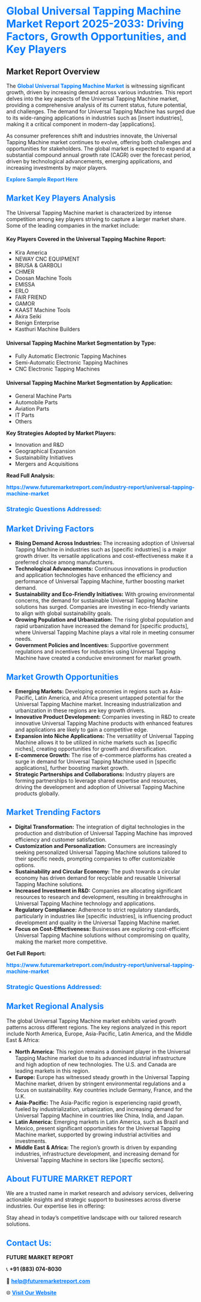 <h1 style="color: #007BFF;">Global Universal Tapping Machine Market Report 2025-2033: Driving Factors, Growth Opportunities, and Key Players</h1>

<section id="overview">
<h2>Market Report Overview</h2>
<p>The <a href="https://www.futuremarketreport.com/industry-report/universal-tapping-machine-market" style="color: #007BFF; text-decoration: none;"><strong>Global Universal Tapping Machine Market</strong></a> is witnessing significant growth, driven by increasing demand across various industries. This report delves into the key aspects of the Universal Tapping Machine market, providing a comprehensive analysis of its current status, future potential, and challenges. The demand for Universal Tapping Machine has surged due to its wide-ranging applications in industries such as [insert industries], making it a critical component in modern-day [applications].</p>
<p>As consumer preferences shift and industries innovate, the Universal Tapping Machine market continues to evolve, offering both challenges and opportunities for stakeholders. The global market is expected to expand at a substantial compound annual growth rate (CAGR) over the forecast period, driven by technological advancements, emerging applications, and increasing investments by major players.</p>
</section>

<section id="overview">
<p><a href="https://www.futuremarketreport.com/request-sample/reportId=89576" style="color: #007BFF; text-decoration: none;"><strong>Explore Sample Report Here</strong></a></p>
</section>

<section id="key-players">
<h2 style="color: #007BFF;">Market Key Players Analysis</h2>
<p>The Universal Tapping Machine market is characterized by intense competition among key players striving to capture a larger market share. Some of the leading companies in the market include:</p>
<h4>Key Players Covered in the Universal Tapping Machine Report:</h4>
<ul><li>Kira America</li><li>NEWAY CNC EQUIPMENT</li><li>BRUSA &amp; GARBOLI</li><li>CHMER</li><li>Doosan Machine Tools</li><li>EMISSA</li><li>ERLO</li><li>FAIR FRIEND</li><li>GAMOR</li><li>KAAST Machine Tools</li><li>Akira Seiki</li><li>Benign Enterprise</li><li>Kasthuri Machine Builders</li></ul>
<h4>Universal Tapping Machine Market Segmentation by Type:</h4>
<ul><li>Fully Automatic Electronic Tapping Machines</li><li>Semi-Automatic Electronic Tapping Machines</li><li>CNC Electronic Tapping Machines</li></ul>

<h4>Universal Tapping Machine Market Segmentation by Application:</h4>
<ul><li>General Machine Parts</li><li>Automobile Parts</li><li>Aviation Parts</li><li>IT Parts</li><li>Others</li></ul>
<p><strong>Key Strategies Adopted by Market Players:</strong></p>
<ul>
<li>Innovation and R&D</li>
<li>Geographical Expansion</li>
<li>Sustainability Initiatives</li>
<li>Mergers and Acquisitions</li>
</ul>
</section>

<section>
<p><strong>Read Full Analysis: </strong></p><a href="https://www.futuremarketreport.com/industry-report/universal-tapping-machine-market" style="color: #007BFF; text-decoration: none;"><strong>https://www.futuremarketreport.com/industry-report/universal-tapping-machine-market</strong></a>
<h3 style="color: #007BFF;">Strategic Questions Addressed:</h3>
</section>

<section id="driving-factors">
<h2 style="color: #007BFF;">Market Driving Factors</h2>
<ul>
<li><strong>Rising Demand Across Industries:</strong> The increasing adoption of Universal Tapping Machine in industries such as [specific industries] is a major growth driver. Its versatile applications and cost-effectiveness make it a preferred choice among manufacturers.</li>
<li><strong>Technological Advancements:</strong> Continuous innovations in production and application technologies have enhanced the efficiency and performance of Universal Tapping Machine, further boosting market demand.</li>
<li><strong>Sustainability and Eco-Friendly Initiatives:</strong> With growing environmental concerns, the demand for sustainable Universal Tapping Machine solutions has surged. Companies are investing in eco-friendly variants to align with global sustainability goals.</li>
<li><strong>Growing Population and Urbanization:</strong> The rising global population and rapid urbanization have increased the demand for [specific products], where Universal Tapping Machine plays a vital role in meeting consumer needs.</li>
<li><strong>Government Policies and Incentives:</strong> Supportive government regulations and incentives for industries using Universal Tapping Machine have created a conducive environment for market growth.</li>
</ul>
</section>

<section id="growth-opportunities">
<h2 style="color: #007BFF;">Market Growth Opportunities</h2>
<ul>
<li><strong>Emerging Markets:</strong> Developing economies in regions such as Asia-Pacific, Latin America, and Africa present untapped potential for the Universal Tapping Machine market. Increasing industrialization and urbanization in these regions are key growth drivers.</li>
<li><strong>Innovative Product Development:</strong> Companies investing in R&D to create innovative Universal Tapping Machine products with enhanced features and applications are likely to gain a competitive edge.</li>
<li><strong>Expansion into Niche Applications:</strong> The versatility of Universal Tapping Machine allows it to be utilized in niche markets such as [specific niches], creating opportunities for growth and diversification.</li>
<li><strong>E-commerce Growth:</strong> The rise of e-commerce platforms has created a surge in demand for Universal Tapping Machine used in [specific applications], further boosting market growth.</li>
<li><strong>Strategic Partnerships and Collaborations:</strong> Industry players are forming partnerships to leverage shared expertise and resources, driving the development and adoption of Universal Tapping Machine products globally.</li>
</ul>
</section>

<section id="trending-factors">
<h2 style="color: #007BFF;">Market Trending Factors</h2>
<ul>
<li><strong>Digital Transformation:</strong> The integration of digital technologies in the production and distribution of Universal Tapping Machine has improved efficiency and customer satisfaction.</li>
<li><strong>Customization and Personalization:</strong> Consumers are increasingly seeking personalized Universal Tapping Machine solutions tailored to their specific needs, prompting companies to offer customizable options.</li>
<li><strong>Sustainability and Circular Economy:</strong> The push towards a circular economy has driven demand for recyclable and reusable Universal Tapping Machine solutions.</li>
<li><strong>Increased Investment in R&D:</strong> Companies are allocating significant resources to research and development, resulting in breakthroughs in Universal Tapping Machine technology and applications.</li>
<li><strong>Regulatory Compliance:</strong> Adherence to strict regulatory standards, particularly in industries like [specific industries], is influencing product development and quality in the Universal Tapping Machine market.</li>
<li><strong>Focus on Cost-Effectiveness:</strong> Businesses are exploring cost-efficient Universal Tapping Machine solutions without compromising on quality, making the market more competitive.</li>
</ul>
</section>

<section>
<p><strong>Get Full Report: </strong></p><a href="https://www.futuremarketreport.com/industry-report/universal-tapping-machine-market" style="color: #007BFF; text-decoration: none;"><strong>https://www.futuremarketreport.com/industry-report/universal-tapping-machine-market</strong></a>
<h3 style="color: #007BFF;">Strategic Questions Addressed:</h3>
</section>


<section id="regional-analysis">
<h2 style="color: #007BFF;">Market Regional Analysis</h2>
<p>The global Universal Tapping Machine market exhibits varied growth patterns across different regions. The key regions analyzed in this report include North America, Europe, Asia-Pacific, Latin America, and the Middle East & Africa:</p>
<ul>
<li><strong>North America:</strong> This region remains a dominant player in the Universal Tapping Machine market due to its advanced industrial infrastructure and high adoption of new technologies. The U.S. and Canada are leading markets in this region.</li>
<li><strong>Europe:</strong> Europe has witnessed steady growth in the Universal Tapping Machine market, driven by stringent environmental regulations and a focus on sustainability. Key countries include Germany, France, and the U.K.</li>
<li><strong>Asia-Pacific:</strong> The Asia-Pacific region is experiencing rapid growth, fueled by industrialization, urbanization, and increasing demand for Universal Tapping Machine in countries like China, India, and Japan.</li>
<li><strong>Latin America:</strong> Emerging markets in Latin America, such as Brazil and Mexico, present significant opportunities for the Universal Tapping Machine market, supported by growing industrial activities and investments.</li>
<li><strong>Middle East & Africa:</strong> The region’s growth is driven by expanding industries, infrastructure development, and increasing demand for Universal Tapping Machine in sectors like [specific sectors].</li>
</ul>
</section>

<footer>
<h2 style="color: #007BFF;">About FUTURE MARKET REPORT</h2>
<p>We are a trusted name in market research and advisory services, delivering actionable insights and strategic support to businesses across diverse industries. Our expertise lies in offering:</p>

<p>Stay ahead in today’s competitive landscape with our tailored research solutions.</p>

<h2 style="color: #007BFF;">Contact Us:</h2>
<p><strong>FUTURE MARKET REPORT</strong></p>
<p>📞 <strong>+91 (883) 074-8030</strong></p>
<p>📧 <strong><a href="mailto:help@futuremarketreport.com" style="color: #007BFF;">help@futuremarketreport.com</a></strong></p>
<p>🌐 <strong><a href="https://www.futuremarketreport.com/" style="color: #007BFF;">Visit Our Website</a></strong></p>
</footer>